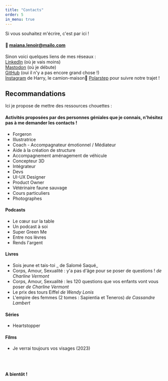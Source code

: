 ```yaml
---
title: "Contacts"
order: 5
in_menu: true
---
```

Si vous souhaitez m'écrire, c'est par ici !
#### 📨 maiana.lenoir@mailo.com


Sinon voici quelques liens de mes réseaux :  
[LinkedIn](https://www.linkedin.com/in/maiana-lenoir-08a72012a/) (où je vais moins)  
[Mastodon](https://ludosphere.fr/@maiana8l) (où je débute)  
[GitHub](https://github.com/Maiana8L) (oui il n'y a pas encore grand chose !)  
[Instagram](https://www.instagram.com/mana_spirit/) de Harry, le camion-maison🚚 
[Polarstep](https://www.polarsteps.com/ManaSpirit) pour suivre notre trajet !


## Recommandations

Ici je propose de mettre des ressources chouettes :

#### Activités proposées par des personnes géniales que je connais, n'hésitez pas à me demander les contacts !
- Forgeron
- Illustratrice
- Coach - Accompagnateur émotionnel / Médiateur
- Aide à la création de structure
- Accompagnement aménagement de véhicule
- Concepteur 3D
- Intégrateur
- Devs
- UI-UX Designer
- Product Owner
- Vétérinaire faune sauvage
- Cours particuliers
- Photographes

#### Podcasts
- Le cœur sur la table
- Un podcast à soi
- Super Green Me
- Entre nos lèvres
- Rends l'argent

#### Livres
- Sois jeune et tais-toi _ de Salomé Saqué_
- Corps, Amour, Sexualité : y'a pas d'âge pour se poser de questions ! _de Charline Vermont_
- Corps, Amour, Sexualité : les 120 questions que vos enfants vont vous poser _de Charline Vermont_
- Le prix des tours Eiffel _de Wendy Lonis_
- L'empire des femmes (2 tomes : Sapientia et Teneros) _de Cassandre Lambert_

#### Séries
- Heartstopper

#### Films
- Je verrai toujours vos visages (2023)

\
\
\
**A bientôt !** 